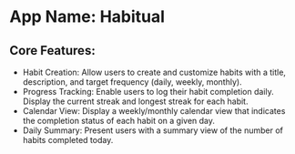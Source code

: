 # **App Name**: Habitual

## Core Features:

- Habit Creation: Allow users to create and customize habits with a title, description, and target frequency (daily, weekly, monthly).
- Progress Tracking: Enable users to log their habit completion daily. Display the current streak and longest streak for each habit.
- Calendar View: Display a weekly/monthly calendar view that indicates the completion status of each habit on a given day.
- Daily Summary: Present users with a summary view of the number of habits completed today.


